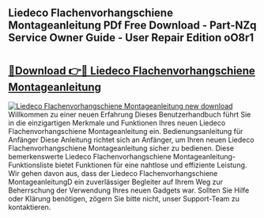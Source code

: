 ## Liedeco Flachenvorhangschiene Montageanleitung PDf Free Download - Part-NZq Service Owner Guide - User Repair Edition oO8r1

# <h2><a href="http://df6m2ib.blite.top/?on=Liedeco+Flachenvorhangschiene+Montageanleitung">🔗Download 👉🔴 Liedeco Flachenvorhangschiene Montageanleitung</a></h2>

[![Liedeco Flachenvorhangschiene Montageanleitung new download](https://i.imgur.com/lujVjoI.png)](http://df6m2ib.blite.top/?on=Liedeco+Flachenvorhangschiene+Montageanleitung)
Willkommen zu einer neuen Erfahrung Dieses Benutzerhandbuch führt Sie in die einzigartigen Merkmale und Funktionen Ihres neuen Liedeco Flachenvorhangschiene Montageanleitung ein. Bedienungsanleitung für Anfänger Diese Anleitung richtet sich an Anfänger, um Ihren neuen Liedeco Flachenvorhangschiene Montageanleitung sicher zu bedienen. Diese bemerkenswerte Liedeco Flachenvorhangschiene Montageanleitung-Funktionsliste bietet Funktionen für eine nahtlose und effiziente Leistung. Wir gehen davon aus, dass der Liedeco Flachenvorhangschiene MontageanleitungD ein zuverlässiger Begleiter auf Ihrem Weg zur Beherrschung der Verwendung Ihres neuen Gadgets war. Sollten Sie Hilfe oder Klärung benötigen, zögern Sie bitte nicht, unser Support-Team zu kontaktieren.
